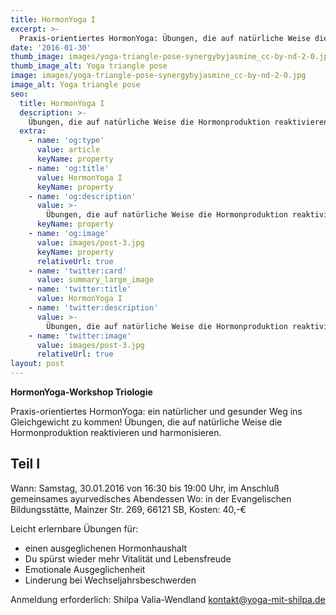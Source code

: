 ```yaml
---
title: HormonYoga I
excerpt: >-
  Praxis-orientiertes HormonYoga: Übungen, die auf natürliche Weise die Hormonproduktion reaktivieren und harmonisieren.
date: '2016-01-30'
thumb_image: images/yoga-triangle-pose-synergybyjasmine_cc-by-nd-2-0.jpg
thumb_image_alt: Yoga triangle pose
image: images/yoga-triangle-pose-synergybyjasmine_cc-by-nd-2-0.jpg
image_alt: Yoga triangle pose
seo:
  title: HormonYoga I
  description: >-
    Übungen, die auf natürliche Weise die Hormonproduktion reaktivieren und harmonisieren.
  extra:
    - name: 'og:type'
      value: article
      keyName: property
    - name: 'og:title'
      value: HormonYoga I
      keyName: property
    - name: 'og:description'
      value: >-
        Übungen, die auf natürliche Weise die Hormonproduktion reaktivieren und harmonisieren.
      keyName: property
    - name: 'og:image'
      value: images/post-3.jpg
      keyName: property
      relativeUrl: true
    - name: 'twitter:card'
      value: summary_large_image
    - name: 'twitter:title'
      value: HormonYoga I
    - name: 'twitter:description'
      value: >-
        Übungen, die auf natürliche Weise die Hormonproduktion reaktivieren und harmonisieren.
    - name: 'twitter:image'
      value: images/post-3.jpg
      relativeUrl: true
layout: post
---
```


**HormonYoga-Workshop Triologie**

Praxis-orientiertes HormonYoga: ein natürlicher und gesunder Weg ins Gleichgewicht zu kommen!
Übungen, die auf natürliche Weise die Hormonproduktion reaktivieren und harmonisieren.

## Teil I
Wann: Samstag, 30.01.2016 von 16:30 bis 19:00 Uhr, im Anschluß gemeinsames ayurvedisches Abendessen
Wo: in der Evangelischen Bildungsstätte, Mainzer Str. 269, 66121 SB,
Kosten: 40,-€

Leicht erlernbare Übungen für:
- einen ausgeglichenen Hormonhaushalt
- Du spürst wieder mehr Vitalität und Lebensfreude
- Emotionale Ausgeglichenheit
- Linderung bei Wechseljahrsbeschwerden

Anmeldung erforderlich:
Shilpa Valia-Wendland kontakt@yoga-mit-shilpa.de
